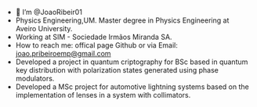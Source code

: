 - 👋 I’m @JoaoRibeir01
- Physics Engineering,UM. Master degree in Physics Engineering at Aveiro University. 
- Working at SIM - Sociedade Irmãos Miranda SA.
- How to reach me: offical page Github or via Email: joao.pribeiroemp@gmail.com
- Developed a project in quantum criptography for BSc based in quantum key distribution with polarization states generated using phase modulators.
- Developed a MSc project for automotive lightning systems based on the implementation of lenses in a system with collimators.

<!---
JoaoRibeir01/JoaoRibeir01 is a ✨ special ✨ repository because its `README.md` (this file) appears on your GitHub profile.
You can click the Preview link to take a look at your changes.
--->
